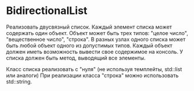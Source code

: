 # BidirectionalList

Реализовать двусвязный список. Каждый элемент списка может содержать один объект. Объект может быть трех типов: "целое число", "вещественное число", "строка". В разных узлах одного списка может быть любой объект одного из допустимых типов. Каждый объект должен иметь возможность вывести свое содержимое на консоль. У списка должен быть метод, выводящий все элементы.

Класс списка реализовать с "нуля" (не используя темплейты, std::list или аналоги) При реализации класса "строка" можно использовать std::string.
